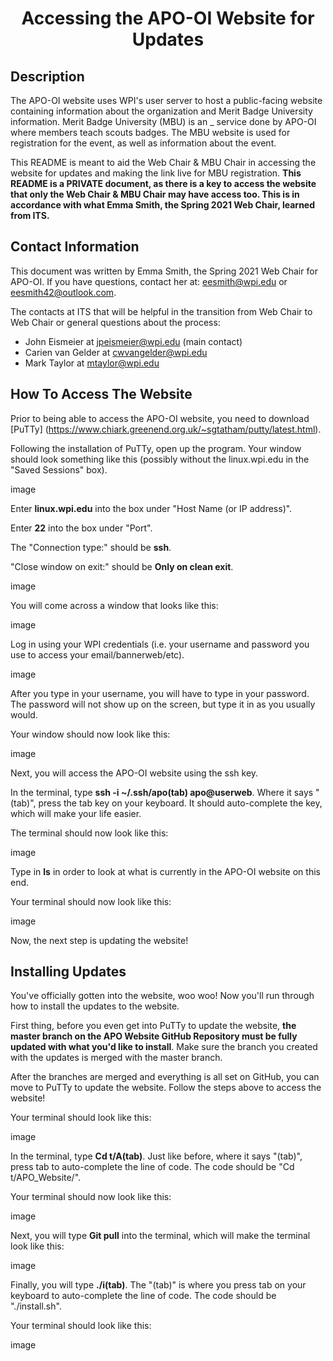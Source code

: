 <h1 align="center">Accessing the APO-OI Website for Updates</h1>

## Description

The APO-OI website uses WPI's user server to host a public-facing website containing information about the organization and Merit Badge University information. Merit Badge University (MBU) is an _ service done by APO-OI where members teach scouts badges. The MBU website is used for registration for the event, as well as information about the event.

This README is meant to aid the Web Chair & MBU Chair in accessing the website for updates and making the link live for MBU registration. **This README is a PRIVATE document, as there is a key to access the website that only the Web Chair & MBU Chair may have access too. This is in accordance with what Emma Smith, the Spring 2021 Web Chair, learned from ITS.**

## Contact Information 

This document was written by Emma Smith, the Spring 2021 Web Chair for APO-OI. If you have questions, contact her at: eesmith@wpi.edu or eesmith42@outlook.com. 

The contacts at ITS that will be helpful in the transition from Web Chair to Web Chair or general questions about the process:

- John Eismeier at jpeismeier@wpi.edu (main contact)
- Carien van Gelder at cwvangelder@wpi.edu
- Mark Taylor at mtaylor@wpi.edu

## How To Access The Website

Prior to being able to access the APO-OI website, you need to download [PuTTy] (https://www.chiark.greenend.org.uk/~sgtatham/putty/latest.html).

Following the installation of PuTTy, open up the program. Your window should look something like this (possibly without the linux.wpi.edu in the "Saved Sessions" box).

image

Enter **linux.wpi.edu** into the box under "Host Name (or IP address)".

Enter **22** into the box under "Port".

The "Connection type:" should be **ssh**.

"Close window on exit:" should be **Only on clean exit**.

image

You will come across a window that looks like this:

image

Log in using your WPI credentials (i.e. your username and password you use to access your email/bannerweb/etc).

image

After you type in your username, you will have to type in your password. The password will not show up on the screen, but type it in as you usually would. 

Your window should now look like this:

image

Next, you will access the APO-OI website using the ssh key.

In the terminal, type **ssh -i ~/.ssh/apo(tab) apo@userweb**. Where it says "(tab)", press the tab key on your keyboard. It should auto-complete the key, which will make your life easier. 

The terminal should now look like this:

image

Type in **ls** in order to look at what is currently in the APO-OI website on this end. 

Your terminal should now look like this:

image

Now, the next step is updating the website!

## Installing Updates

You've officially gotten into the website, woo woo! Now you'll run through how to install the updates to the website.

First thing, before you even get into PuTTy to update the website, **the master branch on the APO Website GitHub Repository must be fully updated with what you'd like to install**. Make sure the branch you created with the updates is merged with the master branch. 

After the branches are merged and everything is all set on GitHub, you can move to PuTTy to update the website. Follow the steps above to access the website!

Your terminal should look like this:

image

In the terminal, type **Cd t/A(tab)**. Just like before, where it says "(tab)", press tab to auto-complete the line of code. The code should be "Cd t/APO_Website/".

Your terminal should now look like this:

image

Next, you will type **Git pull** into the terminal, which will make the terminal look like this:

image

Finally, you will type **./i(tab)**. The "(tab)" is where you press tab on your keyboard to auto-complete the line of code. The code should be "./install.sh". 

Your terminal should look like this:

image

